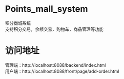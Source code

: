 # Points_mall_system
积分商城系统 <br>
支持积分交易，余额交易，购物车，商品管理等功能

# 访问地址
管理端：http://localhost:8088/backend/index.html  <br>
用户端：http://localhost:8088/front/page/add-order.html
